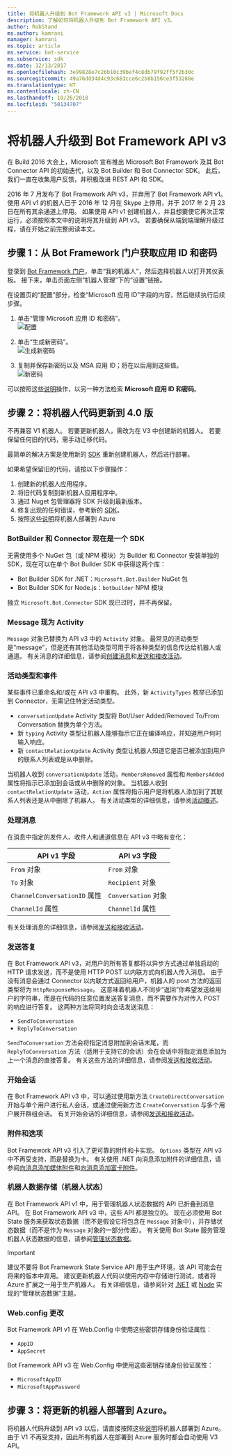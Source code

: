 ```yaml
---
title: 将机器人升级到 Bot Framework API v3 | Microsoft Docs
description: 了解如何将机器人升级到 Bot Framework API v3。
author: RobStand
ms.author: kamrani
manager: kamrani
ms.topic: article
ms.service: bot-service
ms.subservice: sdk
ms.date: 12/13/2017
ms.openlocfilehash: 3e99828e7c26b10c39bef4c8db79f92ff5f2b30c
ms.sourcegitcommit: 49a76dd34d4c93c683cce6c2b8b156ce3f53280e
ms.translationtype: HT
ms.contentlocale: zh-CN
ms.lasthandoff: 10/26/2018
ms.locfileid: "50134707"
---
```

# <a name="upgrade-your-bot-to-bot-framework-api-v3"></a>将机器人升级到 Bot Framework API v3

在 Build 2016 大会上，Microsoft 宣布推出 Microsoft Bot Framework 及其 Bot Connector API 的初始迭代，以及 Bot Builder 和 Bot Connector SDK。 此后，我们一直在收集用户反馈，并积极改进 REST API 和 SDK。

2016 年 7 月发布了 Bot Framework API v3，并弃用了 Bot Framework API v1。 使用 API v1 的机器人已于 2016 年 12 月在 Skype 上停用，并于 2017 年 2 月 23 日在所有其余通道上停用。 如果使用 API v1 创建机器人，并且想要使它再次正常运行，必须按照本文中的说明将其升级到 API v3。 若要确保从端到端理解升级过程，请在开始之前完整阅读本文。 

## <a name="step-1-get-your-app-id-and-password-from-the-bot-framework-portal"></a>步骤 1：从 Bot Framework 门户获取应用 ID 和密码

登录到 [Bot Framework 门户](https://dev.botframework.com/)，单击“我的机器人”，然后选择机器人以打开其仪表板。 接下来，单击页面左侧“机器人管理”下的“设置”链接。 

在设置页的“配置”部分，检查“Microsoft 应用 ID”字段的内容，然后继续执行后续步骤。

<!-- TODO: Remove this 
### Case 1: App ID field is already populated

If the **App ID** field is already populated, complete these steps:
-->

1. 单击“管理 Microsoft 应用 ID 和密码”。  
![配置](./media/upgrade/manage-app-id.png)

2. 单击“生成新密码”。  
![生成新密码](./media/upgrade/generate-new-password.png)

3. 复制并保存新密码以及 MSA 应用 ID；将在以后用到这些值。  
![新密码](./media/upgrade/new-password-generated.png)

可以按照这些[说明](https://blog.botframework.com/2018/07/03/find-your-azure-bots-appid-and-appsecret/)操作，以另一种方法检索 **Microsoft 应用 ID 和密码**。

<!-- TODO: These steps are no longer valid. AppID will always be generated, confirmed with Support Engineers
### Case 2: App ID field is empty

If the **App ID** field is empty, complete these steps:

1. Click **Create Microsoft App ID and password**.  
   ![Create App ID and password](~/media/upgrade/generate-appid-and-password.png)
   > [!IMPORTANT]
   > Do not select the **Version 3.0** radio button yet. You will do this later, after you have [updated your bot code](#update-code).</div>

2. Click **Generate a password to continue**.  
   ![Generate app password](~/media/upgrade/generate-a-password-to-continue.png)

3. Copy and save the new password along with the MSA App Id; you will need these values in the future.  
   ![New password](~/media/upgrade/new-password-generated.png)

4. Click **Finish and go back to Bot Framework**.  
   ![Finish and go back to Portal](~/media/upgrade/finish-and-go-back-to-bot-framework.png)

5. Back on the bot settings page in the Bot Framework Portal, scroll to the bottom of the page and click **Save changes**.  
   ![Save changes](~/media/upgrade/save-changes.png)
-->

## <a id="update-code"></a> 步骤 2：将机器人代码更新到 4.0 版

不再兼容 V1 机器人。 若要更新机器人，需改为在 V3 中创建新的机器人。 若要保留任何旧的代码，需手动迁移代码。

最简单的解决方案是使用新的 [SDK](https://docs.microsoft.com/en-us/azure/bot-service/?view=azure-bot-service-4.0) 重新创建机器人，然后进行部署。 

如果希望保留旧的代码，请按以下步骤操作：

1. 创建新的机器人应用程序。
2. 将旧代码复制到新机器人应用程序中。
3. 通过 Nuget 包管理器将 SDK 升级到最新版本。
4. 修复出现的任何错误，参考新的 [SDK](https://docs.microsoft.com/en-us/azure/bot-service/?view=azure-bot-service-4.0)。
5. 按照这些[说明](https://docs.microsoft.com/en-us/azure/bot-service/bot-builder-howto-deploy-azure?view=azure-bot-service-4.0)将机器人部署到 Azure

<!-- TODO: Remove outdated code 
To update your bot code to version 3.0, complete these steps:

1. Update to the latest version of the [Bot Builder SDK](https://github.com/Microsoft/BotBuilder) for your bot's language.
2. Update your code to apply the necessary changes, according the guidance below.
3. Use the [Bot Framework Emulator](~/bot-service-debug-emulator.md) to test your bot locally and then in the cloud.

The following sections describe the key differences between API v1 and API v3. After you have updated your code to API v3, you can finish the upgrade process by [updating your bot settings](#step-3) in the Bot Framework Portal.
-->

### <a name="botbuilder-and-connector-are-now-one-sdk"></a>BotBuilder 和 Connector 现在是一个 SDK

无需使用多个 NuGet 包（或 NPM 模块）为 Builder 和 Connector 安装单独的 SDK，现在可以在单个 Bot Builder SDK 中获得这两个库：

- Bot Builder SDK for .NET：`Microsoft.Bot.Builder` NuGet 包
- Bot Builder SDK for Node.js：`botbuilder` NPM 模块

独立 `Microsoft.Bot.Connector` SDK 现已过时，并不再保留。

### <a name="message-is-now-activity"></a>Message 现为 Activity

`Message` 对象已替换为 API v3 中的 `Activity` 对象。 最常见的活动类型是“message”，但是还有其他活动类型可用于将各种类型的信息传达给机器人或通道。 有关消息的详细信息，请参阅[创建消息](~/dotnet/bot-builder-dotnet-create-messages.md)和[发送和接收活动](~/dotnet/bot-builder-dotnet-connector.md)。

### <a name="activity-types--events"></a>活动类型和事件

某些事件已重命名和/或在 API v3 中重构。 此外，新 `ActivityTypes` 枚举已添加到 Connector，无需记住特定活动类型。

- `conversationUpdate` Activity 类型将 Bot/User Added/Removed To/From Conversation 替换为单个方法。
- 新 `typing` Activity 类型让机器人能够指示它正在编译响应，并知道用户何时输入响应。
- 新 `contactRelationUpdate` Activity 类型让机器人知道它是否已被添加到用户的联系人列表或是从中删除。

当机器人收到 `conversationUpdate` 活动，`MembersRemoved` 属性和 `MembersAdded` 属性将指示已添加到会话或从中删除的对象。 当机器人收到 `contactRelationUpdate` 活动，`Action` 属性将指示用户是将机器人添加到了其联系人列表还是从中删除了机器人。 有关活动类型的详细信息，请参阅[活动概述](~/dotnet/bot-builder-dotnet-activities.md)。

### <a name="addressing-messages"></a>处理消息

在消息中指定的发件人、收件人和通道信息在 API v3 中略有变化：

|API v1 字段 | API v3 字段|
|--------|--------|
| `From` 对象 | `From` 对象 |
| `To` 对象 | `Recipient` 对象 |
| `ChannelConversationID` 属性 | `Conversation` 对象|
| `ChannelId` 属性 | `ChannelId` 属性 |

有关处理消息的详细信息，请参阅[发送和接收活动](~/dotnet/bot-builder-dotnet-connector.md)。

### <a name="sending-replies"></a>发送答复

在 Bot Framework API v3，对用户的所有答复都将以异步方式通过单独启动的 HTTP 请求发送，而不是使用 HTTP POST 以内联方式向机器人传入消息。 由于没有消息会通过 Connector 以内联方式返回给用户，机器人的 post 方法的返回类型将为 `HttpResponseMessage`。 这意味着机器人不同步“返回”你希望发送给用户的字符串，而是在代码的任意位置发送答复消息，而不需要作为对传入 POST 的响应进行答复。 这两种方法将同时向会话发送消息：

- `SendToConversation`
- `ReplyToConversation`

`SendToConversation` 方法会将指定消息附加到会话末尾，而 `ReplyToConversation` 方法（适用于支持它的会话）会在会话中将指定消息添加为上一个消息的直接答复。 有关这些方法的详细信息，请参阅[发送和接收活动](~/dotnet/bot-builder-dotnet-connector.md)。

### <a name="starting-conversations"></a>开始会话

在 Bot Framework API v3 中，可以通过使用新方法 `CreateDirectConversation` 开始与单个用户进行私人会话，或通过使用新方法 `CreateConversation` 与多个用户展开群组会话。 有关开始会话的详细信息，请参阅[发送和接收活动](~/dotnet/bot-builder-dotnet-connector.md#start-a-conversation)。

### <a name="attachments-and-options"></a>附件和选项

Bot Framework API v3 引入了更可靠的附件和卡实现。 `Options` 类型在 API v3 中不再受支持，而是替换为卡。 有关使用 .NET 向消息添加附件的详细信息，请参阅[向消息添加媒体附件](~/dotnet/bot-builder-dotnet-add-media-attachments.md)和[向消息添加富卡附件](~/dotnet/bot-builder-dotnet-add-rich-card-attachments.md)。

### <a name="bot-data-storage-bot-state"></a>机器人数据存储（机器人状态）

在 Bot Framework API v1 中，用于管理机器人状态数据的 API 已折叠到消息 API。 在 Bot Framework API v3 中，这些 API 都是独立的。 现在必须使用 Bot State 服务来获取状态数据（而不是假设它将包含在 `Message` 对象中），并存储状态数据（而不是作为 `Message` 对象的一部分传递）。 有关使用 Bot State 服务管理机器人状态数据的信息，请参阅[管理状态数据](~/dotnet/bot-builder-dotnet-state.md)。

> [!IMPORTANT]
> 建议不要将 Bot Framework State Service API 用于生产环境，该 API 可能会在将来的版本中弃用。 建议更新机器人代码以使用内存中存储进行测试，或者将 Azure 扩展之一用于生产机器人。 有关详细信息，请参阅针对 [.NET](~/dotnet/bot-builder-dotnet-state.md) 或 [Node](~/nodejs/bot-builder-nodejs-state.md) 实现的“管理状态数据”主题。

### <a name="webconfig-changes"></a>Web.config 更改

Bot Framework API v1 在 Web.Config 中使用这些密钥存储身份验证属性：

- `AppID`
- `AppSecret`

Bot Framework API v3 在 Web.Config 中使用这些密钥存储身份验证属性：

- `MicrosoftAppID`
- `MicrosoftAppPassword`

## <a id="step-3"></a> 步骤 3：将更新的机器人部署到 Azure。

将机器人代码升级到 API v3 以后，请直接按照这些[说明](https://docs.microsoft.com/en-us/azure/bot-service/bot-builder-howto-deploy-azure?view=azure-bot-service-4.0)将机器人部署到 Azure。 由于 V1 不再受支持，因此所有机器人在部署到 Azure 服务时都会自动使用 V3 API。

<!-- TODO: Documentation set for removal 
1. Sign in to the [Bot Framework Portal](https://dev.botframework.com/).

2. Click **My bots** and select your bot to open its dashboard. 

3. Click the **SETTINGS** link that is located near the top-right corner of the page. 

4. Under **Version 3.0** within the **Configuration** section, paste your bot's endpoint into the **Messaging endpoint** field.  
![Version 3 configuration](~/media/upgrade/paste-new-v3-enpoint-url.png)

5. Select the **Version 3.0** radio button.  
![Select version 3.0](~/media/upgrade/switch-to-v3-endpoint.png)

6. Scroll to the bottom of the page and click **Save changes**.  
![Save changes](~/media/upgrade/save-changes.png)
-->
